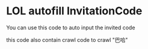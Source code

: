 # LOL autofill InvitationCode
You can use this code to auto input the invited code

this code also contain crawl code to crawl "巴哈"

